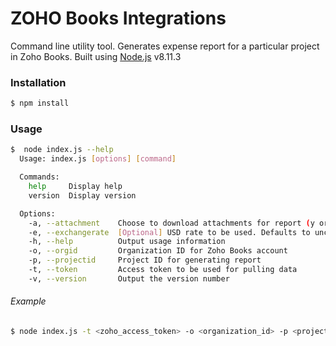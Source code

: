 # ZOHO Books Integrations
Command line utility tool. Generates expense report for a particular project in Zoho Books. Built using [Node.js](https://nodejs.org/) v8.11.3

### Installation
```sh
$ npm install
```

### Usage 

```sh
$  node index.js --help
  Usage: index.js [options] [command]

  Commands:
    help     Display help
    version  Display version

  Options:
    -a, --attachment    Choose to download attachments for report (y or n)
    -e, --exchangerate  [Optional] USD rate to be used. Defaults to uncalculated if not mentioned.
    -h, --help          Output usage information
    -o, --orgid         Organization ID for Zoho Books account
    -p, --projectid     Project ID for generating report
    -t, --token         Access token to be used for pulling data
    -v, --version       Output the version number
```

###### Example
```sh
$ node index.js -t <zoho_access_token> -o <organization_id> -p <project_id> -a <y/n> -e <exchange_rate>
```